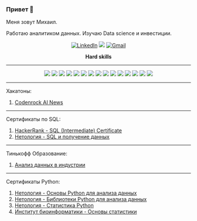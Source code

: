 <a id='top'></a>
### Привет 👋
Меня зовут Михаил.


Работаю аналитиком данных. Изучаю Data science и инвестиции.

<p align='center'>
  <a href="https://www.linkedin.com/in/михаил-летуновский-74a056275/" target="_blank"><img src="https://img.shields.io/badge/LinkedIn-0077B5?style=for-the-badge&logo=linkedin&logoColor=white" alt="LinkedIn"></a>
  <a href="https://t.me/letun1987" target="_blank"><img src="https://img.shields.io/badge/Telegram-2CA5E0?style=for-the-badge&logo=telegram&logoColor=white"></a>
  <a href="https://mail.google.com/mail/?authuser=0" target="_blank"><img src="https://img.shields.io/badge/Gmail-D14836?style=for-the-badge&logo=gmail&logoColor=white" alt="Gmail"></a>
  </p>


<p align="center"><b>Hard skills</b>
  
__________________________________________________________________________________________________________________________
<p align="center">
  
  <img src="https://img.shields.io/badge/python-3670A0?style=for-the-badge&logo=python&logoColor=ffdd54" />
  <img src="https://img.shields.io/badge/postgres-%23316192.svg?style=for-the-badge&logo=postgresql&logoColor=white" />
  <img src="https://img.shields.io/badge/Plotly-%233F4F75.svg?style=for-the-badge&logo=plotly&logoColor=white" />
  <img src="https://img.shields.io/badge/SciPy-%230C55A5.svg?style=for-the-badge&logo=scipy&logoColor=%white" />
  <img src="https://img.shields.io/badge/numpy-%23013243.svg?style=for-the-badge&logo=numpy&logoColor=white" />
  <img src="https://img.shields.io/badge/sqlite-%2307405e.svg?style=for-the-badge&logo=sqlite&logoColor=white" />
   <img src="https://img.shields.io/badge/pandas-%23150458.svg?style=for-the-badge&logo=pandas&logoColor=white" />
    <img src="https://img.shields.io/badge/mysql-%2300f.svg?style=for-the-badge&logo=mysql&logoColor=white" />
  
   <img src="https://img.shields.io/badge/scikit--learn-%23F7931E.svg?style=for-the-badge&logo=scikit-learn&logoColor=white" />
  
  <img src="https://img.shields.io/badge/Tableau-E97627?style=for-the-badge&logo=Tableau&logoColor=white" />
   
  
  <img src="https://img.shields.io/badge/github-%23121011.svg?style=for-the-badge&logo=github&logoColor=white" />
  <img src="https://img.shields.io/badge/gitlab-%23181717.svg?style=for-the-badge&logo=gitlab&logoColor=white" />
  <img src="https://img.shields.io/badge/MongoDB-4EA94B?style=for-the-badge&logo=mongodb&logoColor=white" />
  <img src="https://img.shields.io/badge/Apache%20Hadoop-66CCFF?style=for-the-badge&logo=apachehadoop&logoColor=black" />
  <img src="https://img.shields.io/badge/Apache%20Spark-FDEE21?style=for-the-badge&logo=apachespark&logoColor=black" />
</p>

__________________________________________________________________________________________________________________________
Хакатоны:
1. [Codenrock AI News](https://codenrock.com/users/35799/certificates/94)

__________________________________________________________________________________________________________________________
Сертификаты по SQL:
1. [HackerRank - SQL (Intermediate) Certificate](https://www.hackerrank.com/certificates/ba4bdfdaf120)
2. [Нетология - SQL и получение данных](https://github.com/letun1987/Certificates/blob/e3f62b756ee0a576cfdb656a86d6988b8029f7da/certificate%20SQL%20Netology.pdf) 
__________________________________________________________________________________________________________________________
Тинькофф Образование:
1. [Анализ данных в индустрии](https://github.com/letun1987/Certificates/blob/b4bafce4efb0fa32ed385fa9324f8f1db9054fa3/Diploma.pdf)
__________________________________________________________________________________________________________________________
Сертификаты Python:
1. [Нетология - Основы Python для анализа данных](https://netology.ru/backend/api/user/programs/24201/pdf_certificate)
2. [Нетология - Библиотеки Python для анализа данных](https://netology.ru/backend/api/user/programs/24213/pdf_certificate)
3. [Нетология - Статистика Python](https://netology.ru/backend/api/user/programs/29129/pdf_certificate)
4. [Институт биоинформатики - Основы статистики](https://stepik.org/cert/2074317)


<!--
**letun1987/letun1987** is a ✨ _special_ ✨ repository because its `README.md` (this file) appears on your GitHub profile.
Here are some ideas to get you started:

- 🔭 I’m currently working on ...
- 🌱 I’m currently learning ...
- 👯 I’m looking to collaborate on ...
- 🤔 I’m looking for help with ...
- 💬 Ask me about ...
- 📫 How to reach me: ...
- 😄 Pronouns: ...
- ⚡ Fun fact: ...
-->
